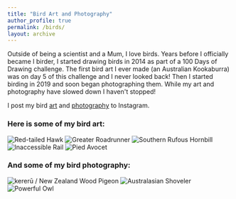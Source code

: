 ```yaml
---
title: "Bird Art and Photography"
author_profile: true
permalink: /birds/
layout: archive
---
```


Outside of being a scientist and a Mum, I love birds. Years before I officially became I birder, I started drawing birds in 2014 as part of a 100 Days of Drawing challenge. The first bird art I ever made (an Australian Kookaburra) was on day 5 of this challenge and I never looked back! Then I started birding in 2019 and soon began photographing them. While my art and photography have slowed down I haven't stopped!

I post my bird [art](https://www.instagram.com/drtupps/) and [photography](https://www.instagram.com/drtupps.birding/) to Instagram.

### Here is some of my bird art:
![Red-tailed Hawk](/images/Red-tailedHawk.png)
![Greater Roadrunner](/images/GreaterRoadrunner.png)
![Southern Rufous Hornbill](/images/SouthernRufousHrnbill.png)
![Inaccessible Rail](/images/InaccesibleRail.png)
![Pied Avocet](/images/PiedAvocet.png)

### And some of my bird photography:
![kererū / New Zealand Wood Pigeon](/images/kererū.png)
![Australasian Shoveler](/images/australiasian_shoveler.png)
![Powerful Owl](/images/powerful_owl.png)
